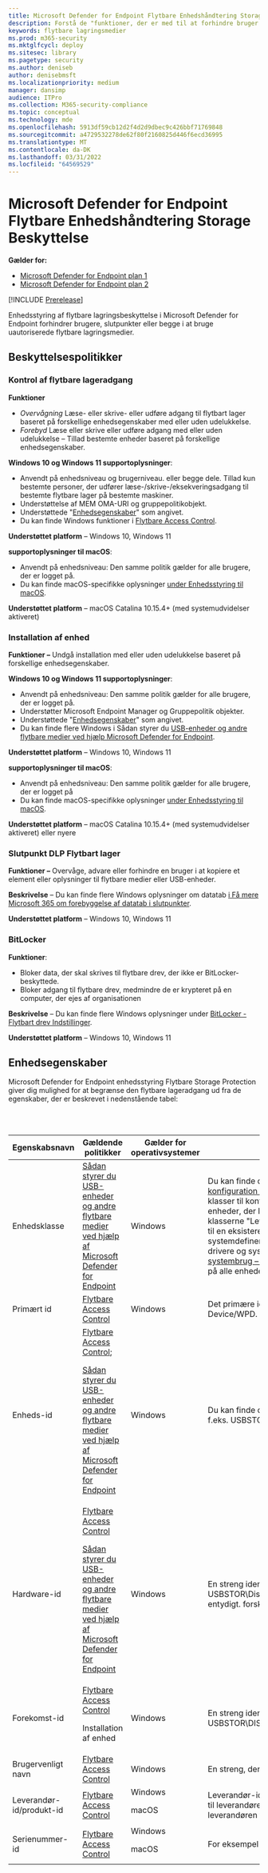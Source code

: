 ```yaml
---
title: Microsoft Defender for Endpoint Flytbare Enhedshåndtering Storage Beskyttelse
description: Forstå de "funktioner, der er med til at forhindre bruger eller maskine eller begge i at bruge uautoriserede flytbare lagringsmedier
keywords: flytbare lagringsmedier
ms.prod: m365-security
ms.mktglfcycl: deploy
ms.sitesec: library
ms.pagetype: security
ms.author: deniseb
author: denisebmsft
ms.localizationpriority: medium
manager: dansimp
audience: ITPro
ms.collection: M365-security-compliance
ms.topic: conceptual
ms.technology: mde
ms.openlocfilehash: 5913df59cb12d2f4d2d9dbec9c426bbf71769848
ms.sourcegitcommit: a4729532278de62f80f2160825d446f6ecd36995
ms.translationtype: MT
ms.contentlocale: da-DK
ms.lasthandoff: 03/31/2022
ms.locfileid: "64569529"
---
```

# <a name="microsoft-defender-for-endpoint-device-control-removable-storage-protection"></a>Microsoft Defender for Endpoint Flytbare Enhedshåndtering Storage Beskyttelse


**Gælder for:**
- [Microsoft Defender for Endpoint plan 1](https://go.microsoft.com/fwlink/p/?linkid=2154037)
- [Microsoft Defender for Endpoint plan 2](https://go.microsoft.com/fwlink/p/?linkid=2154037)

[!INCLUDE [Prerelease](../includes/prerelease.md)]

Enhedsstyring af flytbare lagringsbeskyttelse i Microsoft Defender for Endpoint forhindrer brugere, slutpunkter eller begge i at bruge uautoriserede flytbare lagringsmedier.

## <a name="protection-policies"></a>Beskyttelsespolitikker

### <a name="removable-storage-access-control"></a>Kontrol af flytbare lageradgang

**Funktioner**

- *Overvågning* Læse- eller skrive- eller udføre adgang til flytbart lager baseret på forskellige enhedsegenskaber med eller uden udelukkelse.
- *Forebyd* Læse eller skrive eller udføre adgang med eller uden udelukkelse – Tillad bestemte enheder baseret på forskellige enhedsegenskaber.

**Windows 10 og Windows 11 supportoplysninger**:

- Anvendt på enhedsniveau og brugerniveau. eller begge dele. Tillad kun bestemte personer, der udfører læse-/skrive-/eksekveringsadgang til bestemte flytbare lager på bestemte maskiner.
- Understøttelse af MEM OMA-URI og gruppepolitikobjekt.
- Understøttede "[Enhedsegenskaber](#device-properties)" som angivet.
- Du kan finde Windows funktioner i [Flytbare Access Control](device-control-removable-storage-access-control.md).

**Understøttet platform** – Windows 10, Windows 11

**supportoplysninger til macOS**:

- Anvendt på enhedsniveau: Den samme politik gælder for alle brugere, der er logget på.
- Du kan finde macOS-specifikke oplysninger [under Enhedsstyring til macOS](mac-device-control-overview.md).

**Understøttet platform** – macOS Catalina 10.15.4+ (med systemudvidelser aktiveret)


### <a name="device-installation"></a>Installation af enhed

**Funktioner –** Undgå installation med eller uden udelukkelse baseret på forskellige enhedsegenskaber.

**Windows 10 og Windows 11 supportoplysninger**:

- Anvendt på enhedsniveau: Den samme politik gælder for alle brugere, der er logget på.
- Understøtter Microsoft Endpoint Manager og Gruppepolitik objekter.
- Understøttede "[Enhedsegenskaber](#device-properties)" som angivet.
- Du kan finde flere Windows i Sådan styrer du [USB-enheder og andre flytbare medier ved hjælp Microsoft Defender for Endpoint](control-usb-devices-using-intune.md).

**Understøttet platform** – Windows 10, Windows 11

**supportoplysninger til macOS**:

- Anvendt på enhedsniveau: Den samme politik gælder for alle brugere, der er logget på
- Du kan finde macOS-specifikke oplysninger [under Enhedsstyring til macOS](mac-device-control-overview.md).

**Understøttet platform** – macOS Catalina 10.15.4+ (med systemudvidelser aktiveret) eller nyere

### <a name="endpoint-dlp-removable-storage"></a>Slutpunkt DLP Flytbart lager

**Funktioner –** Overvåge, advare eller forhindre en bruger i at kopiere et element eller oplysninger til flytbare medier eller USB-enheder.

**Beskrivelse** – Du kan finde flere Windows oplysninger om datatab [i Få mere Microsoft 365 om forebyggelse af datatab i slutpunkter](../../compliance/endpoint-dlp-learn-about.md).

**Understøttet platform** – Windows 10, Windows 11

### <a name="bitlocker"></a>BitLocker

**Funktioner**:

- Bloker data, der skal skrives til flytbare drev, der ikke er BitLocker-beskyttede.
- Bloker adgang til flytbare drev, medmindre de er krypteret på en computer, der ejes af organisationen

**Beskrivelse** – Du kan finde flere Windows oplysninger under [BitLocker - Flytbart drev Indstillinger](/mem/intune/protect/endpoint-security-disk-encryption-profile-settings).

**Understøttet platform** – Windows 10, Windows 11

## <a name="device-properties"></a>Enhedsegenskaber

Microsoft Defender for Endpoint enhedsstyring Flytbare Storage Protection giver dig mulighed for at begrænse den flytbare lageradgang ud fra de egenskaber, der er beskrevet i nedenstående tabel:

<br/><br/>

|Egenskabsnavn|Gældende politikker|Gælder for operativsystemer|Beskrivelse|
|---|---|---|---|
|Enhedsklasse|[Sådan styrer du USB-enheder og andre flytbare medier ved hjælp af Microsoft Defender for Endpoint](control-usb-devices-using-intune.md)|Windows|Du kan finde oplysninger om Enheds-id-formater under [Klasse til konfiguration af enhed](/windows-hardware/drivers/install/overview-of-device-setup-classes). Følgende to links indeholder en komplet liste over klasser til konfiguration af enheder. Klasserne "Systembrug" henviser mest til enheder, der leveres med en computer/computer fra [fabriksklassen](/windows-hardware/drivers/install/system-defined-device-setup-classes-available-to-vendors), mens klasserne "Leverandør" primært refererer til enheder, der kan være forbundet til en eksisterende computer/computer: Klasser til konfiguration af systemdefinerede enheder, der er tilgængelige for leverandører – Windows-drivere og systemdefinerede klasser for enhedskonfiguration reserveret til [systembrug – Windows-drivere](/windows-hardware/drivers/install/system-defined-device-setup-classes-reserved-for-system-use). **Bemærk**! Enhedsinstallation kan anvendes på alle enheder, ikke kun Flytbart lager.|
|Primært id|[Flytbare Access Control](device-control-removable-storage-access-control.md)|Windows|Det primære id omfatter flytbart lager og cd/dvd og Windows Portable Device/WPD.|
|Enheds-id|[Flytbare Access Control](device-control-removable-storage-access-control.md); <p> [Sådan styrer du USB-enheder og andre flytbare medier ved hjælp af Microsoft Defender for Endpoint](control-usb-devices-using-intune.md)|Windows|Du kan finde oplysninger om enheds-id-formater under [Standard USB-id'er](/windows-hardware/drivers/install/standard-usb-identifiers), f.eks. USBSTOR\DISK&VEN_GENERIC&PROD_FLASH_DISK&REV_8.07|
|Hardware-id|[Flytbare Access Control](device-control-removable-storage-access-control.md) <p> [Sådan styrer du USB-enheder og andre flytbare medier ved hjælp af Microsoft Defender for Endpoint](control-usb-devices-using-intune.md)|Windows|En streng identificeret enheden i systemet, f.eks. USBSTOR\DiskGeneric_Flash_Disk___8.07; **Bemærk**! Hardware-id er ikke entydigt. forskellige enheder kan have den samme værdi.|
|Forekomst-id|[Flytbare Access Control](device-control-removable-storage-access-control.md) <p> Installation af enhed|Windows|En streng identificerer enheden i systemet, f.eks. USBSTOR\DISK&VEN_GENERIC&PROD_FLASH_DISK&REV_8.07\8735B611&0|
|Brugervenligt navn|[Flytbare Access Control](device-control-removable-storage-access-control.md)|Windows|En streng, der er knyttet til enheden, f.eks. Generic Flash Disk USB-enhed|
|Leverandør-id/produkt-id|[Flytbare Access Control](device-control-removable-storage-access-control.md)|Windows <p> macOS|Leverandør-id er den firecifrede leverandørkode, som USB-udvalget tildeler til leverandøren. Produkt-id er den firecifrede produktkode, som leverandøren tildeler enheden. Understøttelse af jokertegn.|
|Serienummer-id|[Flytbare Access Control](device-control-removable-storage-access-control.md)|Windows <p> macOS |For eksempel `<SerialNumberId>002324B534BCB431B000058A</SerialNumberId>`|
